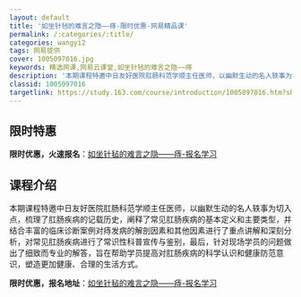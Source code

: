 ```yaml
---
layout: default
title: '如坐针毡的难言之隐——痔-限时优惠-网易精品课'
permalink: /:categories/:title/
categories: wangyi2
tags: 网易提供
cover: 1005097016.jpg
keywords: 精选网课,网易云课堂,如坐针毡的难言之隐——痔
description: '本期课程特邀中日友好医院肛肠科范学顺主任医师，以幽默生动的名人轶事为切入点，梳理了肛肠疾病的记载历史，阐释了常见肛肠疾病'
classid: 1005097016
targetlink: https://study.163.com/course/introduction/1005097016.htm?share=1&shareId=1025206652&utm_campaign=share&utm_medium=iphoneShare&utm_source=&utm_u=1025206652
---
```


## 限时特惠

**限时优惠，火速报名**：[如坐针毡的难言之隐——痔-报名学习](https://study.163.com/course/introduction/1005097016.htm?share=1&shareId=1025206652&utm_campaign=share&utm_medium=iphoneShare&utm_source=&utm_u=1025206652)

## 课程介绍

本期课程特邀中日友好医院肛肠科范学顺主任医师，以幽默生动的名人轶事为切入点，梳理了肛肠疾病的记载历史，阐释了常见肛肠疾病的基本定义和主要类型，并结合丰富的临床诊断案例对痔发病的解剖因素和其他因素进行了重点讲解和深刻分析，对常见肛肠疾病进行了常识性科普宣传与鉴别，最后，针对现场学员的问题做出了细致而专业的解答，旨在帮助学员提高对肛肠疾病的科学认识和健康防范意识，塑造更加健康、合理的生活方式。

**限时优惠，报名地址**：[如坐针毡的难言之隐——痔-报名学习](https://study.163.com/course/introduction/1005097016.htm?share=1&shareId=1025206652&utm_campaign=share&utm_medium=iphoneShare&utm_source=&utm_u=1025206652)

